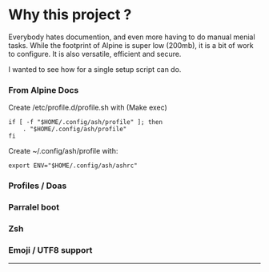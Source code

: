 # Why this project ? 

Everybody hates documention, and even more having to do manual menial tasks. 
While the footprint of Alpine is super low (200mb), it is a bit of work to configure. 
It is also versatile, efficient and secure. 

I wanted to see how for a single setup script can do. 

### From Alpine Docs

Create /etc/profile.d/profile.sh with (Make exec) 
```
if [ -f "$HOME/.config/ash/profile" ]; then
    . "$HOME/.config/ash/profile"
fi
```
Create ~/.config/ash/profile with:
```
export ENV="$HOME/.config/ash/ashrc"
```

### Profiles / Doas

### Parralel boot

### Zsh 

### Emoji / UTF8 support


----





